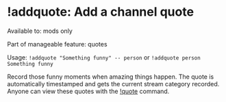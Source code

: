 # !addquote: Add a channel quote

Available to: mods only

Part of manageable feature: quotes

Usage: `!addquote "Something funny" -- person` or 
`!addquote person Something funny`

Record those funny moments when amazing things happen. The quote is
automatically timestamped and gets the current stream category recorded.
Anyone can view these quotes with the [!quote](quote) command.

